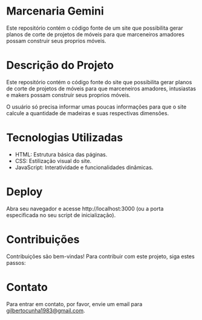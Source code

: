 # Marcenaria Gemini
Este repositório contém o código fonte de um site que possibilita gerar planos de corte de projetos de móveis para que marceneiros amadores possam construir seus proprios móveis.

# Descrição do Projeto
Este repositório contém o código fonte do site que possibilita gerar planos de corte de projetos de móveis para que marceneiros amadores, intusiastas e makers possam construir seus proprios móveis.

O usuário só precisa informar umas poucas informações para que o site calcule a quantidade de madeiras e suas respectivas dimensões.

# Tecnologias Utilizadas
* HTML: Estrutura básica das páginas.
* CSS: Estilização visual do site.
* JavaScript: Interatividade e funcionalidades dinâmicas.

# Deploy
Abra seu navegador e acesse http://localhost:3000 (ou a porta especificada no seu script de inicialização).

# Contribuições
Contribuições são bem-vindas! Para contribuir com este projeto, siga estes passos:
  
# Contato
Para entrar em contato, por favor, envie um email para gilbertocunha1983@gmail.com.
